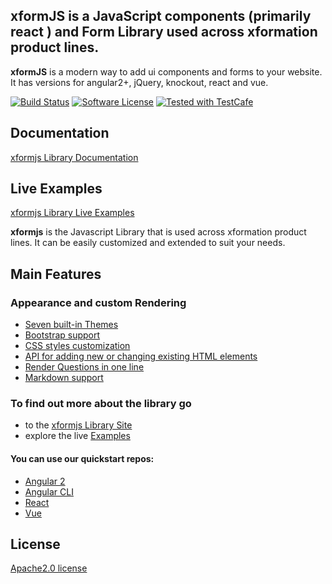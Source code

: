 ## **xformJS** is a JavaScript components (primarily react ) and Form Library used across xformation product lines.

**xformJS** is a modern way to add ui components and forms to your website. It has versions for angular2+, jQuery, knockout, react and vue.

[![Build Status](https://travis-ci.org/xformation/xformjs.svg?branch=master)](https://travis-ci.org/xformjs/xformjs) [![Software License](https://github.com/xformation/xformjs/blob/master/LICENSE)](LICENSE)
<a href="https://github.com/DevExpress/testcafe">
<img alt="Tested with TestCafe" src="https://img.shields.io/badge/tested%20with-TestCafe-2fa4cf.svg">
</a>

## Documentation

[xformjs Library Documentation](https://xformjs.io/Documentation/Library/)

## Live Examples

[xformjs Library Live Examples](https://xformjs.io/Examples/Library/)

**xformjs** is the Javascript Library that is used across xformation product lines. It can be easily customized and extended to suit your needs.

## Main Features

### Appearance and custom Rendering

* [Seven built-in Themes](https://xformjs.io/Examples/Library/?id=darkblue-theme)
* [Bootstrap support](https://xformjs.io/Examples/Library/?id=bootstrap-theme)
* [CSS styles customization](https://xformjs.io/Examples/Library/?id=survey-cssclasses)
* [API for adding new or changing existing HTML elements](https://xformjs.io/Examples/Library/?id=survey-afterrender)
* [Render Questions in one line](https://xformjs.io/Examples/Library/?id=survey-startwithnewline)
* [Markdown support](https://xformjs.io/Examples/Library/?id=survey-markdown-radiogroup)

### To find out more about the library go

* to the [xformjs Library Site](https://xformjs.io/Library)
* explore the live [Examples](https://www.xformjs.io/Examples/Library)

#### You can use our quickstart repos:

* [Angular 2](https://github.com/xformjs/xformjs_angular_quickstart)
* [Angular CLI](https://github.com/xformjs/xformjs_angular_cli)
* [React](https://github.com/xformjs/xformjs_react_quickstart)
* [Vue](https://github.com/xformjs/xformjs_vue_quickstart)

## License

[Apache2.0 license](https://github.com/xformation/xformjs/blob/master/LICENSE)
